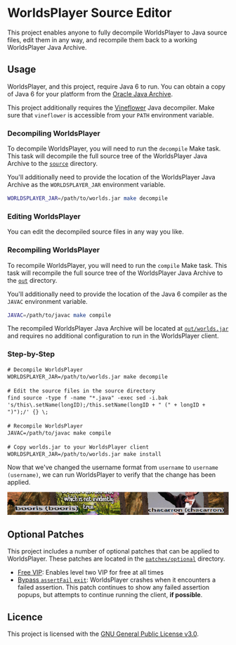 # WorldsPlayer Source Editor

This project enables anyone to fully decompile WorldsPlayer to Java source
files, edit them in any way, and recompile them back to a working WorldsPlayer
Java Archive.

## Usage

WorldsPlayer, and this project, require Java 6 to run. You can obtain a copy
of Java 6 for your platform from the [Oracle Java Archive](https://www.oracle.com/java/technologies/javase-java-archive-javase6-downloads.html).

This project additionally requires the
[Vineflower](https://vineflower.org/usage/) Java decompiler. Make sure that
`vineflower` is accessible from your `PATH` environment variable.

### Decompiling WorldsPlayer

To decompile WorldsPlayer, you will need to run the `decompile` Make task. This
task will decompile the full source tree of the WorldsPlayer Java Archive to the
[`source`](./source) directory.

You'll additionally need to provide the location of the WorldsPlayer Java
Archive as the `WORLDSPLAYER_JAR` environment variable.

```bash
WORLDSPLAYER_JAR=/path/to/worlds.jar make decompile
```

### Editing WorldsPlayer

You can edit the decompiled source files in any way you like.

### Recompiling WorldsPlayer

To recompile WorldsPlayer, you will need to run the `compile` Make task. This
task will recompile the full source tree of the WorldsPlayer Java Archive to the
[`out`](./out) directory.

You'll additionally need to provide the location of the Java 6 compiler as the
`JAVAC` environment variable.

```bash
JAVAC=/path/to/javac make compile
```

The recompiled WorldsPlayer Java Archive will be located at
[`out/worlds.jar`](./out/worlds.jar) and requires no additional configuration
to run in the WorldsPlayer client.

### Step-by-Step

```shell
# Decompile WorldsPlayer
WORLDSPLAYER_JAR=/path/to/worlds.jar make decompile

# Edit the source files in the source directory
find source -type f -name "*.java" -exec sed -i.bak 's/this\.setName(longID);/this.setName(longID + " (" + longID + ")");/' {} \;

# Recompile WorldsPlayer
JAVAC=/path/to/javac make compile

# Copy worlds.jar to your WorldsPlayer client
WORLDSPLAYER_JAR=/path/to/worlds.jar make install
```

Now that we've changed the username format from `username` to `username (username)`, we can run WorldsPlayer to verify that the change has been applied.

![](./assets/step_by_step.png)

## Optional Patches

This project includes a number of optional patches that can be applied to
WorldsPlayer. These patches are located in the
[`patches/optional`](./patches/optional) directory.

- [Free VIP](./patches/optional/free_vip.patch): Enables level two VIP for free
  at all times
- [Bypass `assertFail` `exit`](./patches/optional/bypass_assert_fail_exit.patch):
  WorldsPlayer crashes when it encounters a failed assertion. This patch
  continues to show any failed assertion popups, but attempts to continue
  running the client, **if possible**.

## Licence

This project is licensed with the [GNU General Public License v3.0](./LICENSE).
